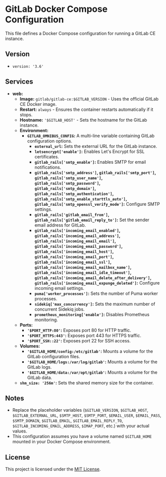 # GitLab Docker Compose Configuration

This file defines a Docker Compose configuration for running a GitLab CE instance.

## Version

* `version: '3.6'`

## Services

* **web:**
    * **Image:** `gitlab/gitlab-ce:$GITLAB_VERSION` - Uses the official GitLab CE Docker image.
    * **Restart:** `always` - Ensures the container restarts automatically if it stops.
    * **Hostname:** `'$GITLAB_HOST'` - Sets the hostname for the GitLab instance.
    * **Environment:**
        * **`GITLAB_OMNIBUS_CONFIG`:**  A multi-line variable containing GitLab configuration options.
            * **`external_url`:** Sets the external URL for the GitLab instance.
            * **`letsencrypt['enable']`:** Enables Let's Encrypt for SSL certificates.
            * **`gitlab_rails['smtp_enable']`:** Enables SMTP for email notifications.
            * **`gitlab_rails['smtp_address']`, `gitlab_rails['smtp_port']`, `gitlab_rails['smtp_user_name']`, `gitlab_rails['smtp_password']`, `gitlab_rails['smtp_domain']`, `gitlab_rails['smtp_authentication']`, `gitlab_rails['smtp_enable_starttls_auto']`, `gitlab_rails['smtp_openssl_verify_mode']`:** Configure SMTP settings.
            * **`gitlab_rails['gitlab_email_from']`, `gitlab_rails['gitlab_email_reply_to']`:** Set the sender email address for GitLab.
            * **`gitlab_rails['incoming_email_enabled']`, `gitlab_rails['incoming_email_address']`, `gitlab_rails['incoming_email_email']`, `gitlab_rails['incoming_email_password']`, `gitlab_rails['incoming_email_host']`, `gitlab_rails['incoming_email_port']`, `gitlab_rails['incoming_email_ssl']`, `gitlab_rails['incoming_email_mailbox_name']`, `gitlab_rails['incoming_email_idle_timeout']`, `gitlab_rails['incoming_email_delete_after_delivery']`, `gitlab_rails['incoming_email_expunge_deleted']`:** Configure incoming email settings.
            * **`puma['worker_processes']`:** Sets the number of Puma worker processes.
            * **`sidekiq['max_concurrency']`:** Sets the maximum number of concurrent Sidekiq jobs.
            * **`prometheus_monitoring['enable']`:** Disables Prometheus monitoring.
    * **Ports:**
        * **`'$PORT_HTTP:80'`:** Exposes port 80 for HTTP traffic.
        * **`'$PORT_HTTPS:443'`:** Exposes port 443 for HTTPS traffic.
        * **`'$PORT_SSH::22'`:** Exposes port 22 for SSH access.
    * **Volumes:**
        * **`'$GITLAB_HOME/config:/etc/gitlab'`:** Mounts a volume for the GitLab configuration files.
        * **`'$GITLAB_HOME/logs:/var/log/gitlab'`:** Mounts a volume for the GitLab logs.
        * **`'$GITLAB_HOME/data:/var/opt/gitlab'`:** Mounts a volume for the GitLab data.
    * **`shm_size: '256m'`:** Sets the shared memory size for the container.

## Notes

* Replace the placeholder variables (`$GITLAB_VERSION`, `$GITLAB_HOST`, `$GITLAB_EXTERNAL_URL`, `$SMTP_HOST`, `$SMTP_PORT`, `$EMAIL_USER`, `$EMAIL_PASS`, `$SMTP_DOMAIN`, `$GITLAB_EMAIL`, `$GITLAB_EMAIL_REPLY_TO`, `$GITLAB_INCOMING_EMAIL_ADDRESS`, `$IMAP_PORT`, etc.) with your actual values.
* This configuration assumes you have a volume named `$GITLAB_HOME` mounted in your Docker Compose environment.

## License

This project is licensed under the [MIT License](LICENSE).

